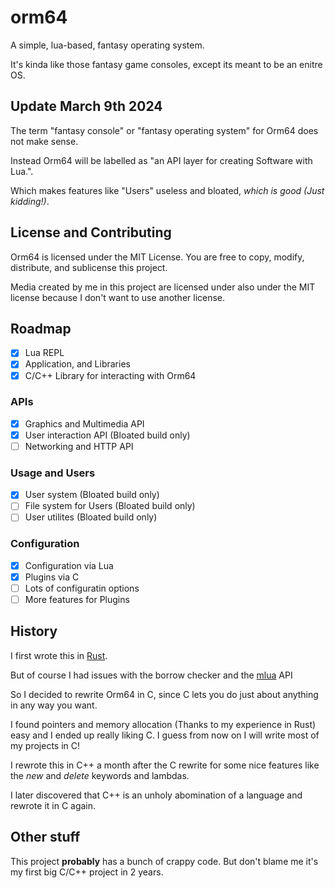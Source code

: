 # orm64

A simple, lua-based, fantasy operating system.

It's kinda like those fantasy game consoles, except its meant to be an enitre OS.

## Update March 9th 2024

The term "fantasy console" or "fantasy operating system" for Orm64 does not make sense.

Instead Orm64 will be labelled as "an API layer for creating Software with Lua.".

Which makes features like "Users" useless and bloated, *which is good (Just kidding!)*.

## License and Contributing

Orm64 is licensed under the MIT License. You are free to copy, modify, distribute, and sublicense this project.

Media created by me in this project are licensed under also under the MIT license because I don't want to use another license.


## Roadmap

- [X] Lua REPL
- [X] Application, and Libraries
- [X] C/C++ Library for interacting with Orm64

### APIs

- [X] Graphics and Multimedia API
- [X] User interaction API (Bloated build only)
- [ ] Networking and HTTP API 

### Usage and Users

- [X] User system (Bloated build only)
- [ ] File system for Users (Bloated build only)
- [ ] User utilites (Bloated build only) 

### Configuration

- [X] Configuration via Lua
- [X] Plugins via C
- [ ] Lots of configuratin options
- [ ] More features for Plugins

## History

I first wrote this in [Rust](https://rust-lang.org).

But of course I had issues with the borrow checker and the [mlua](https://github.com/mlua-rs/mlua) API

So I decided to rewrite Orm64 in C, since C lets you do just about anything in any way you want.

I found pointers and memory allocation (Thanks to my experience in Rust) easy and I ended up really liking C. 
I guess from now on I will write most of my projects in C!

I rewrote this in C++ a month after the C rewrite for some nice features like the *new* and *delete* keywords and lambdas.

I later discovered that C++ is an unholy abomination of a language and rewrote it in C again.

## Other stuff

This project **probably** has a bunch of crappy code.
But don't blame me it's my first big C/C++ project in 2 years.
